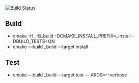 [![Build Status](https://travis-ci.com/SCLOUDFER/RK_TIMP.svg?token=U2yq96bxsVuEjyeHFpHN&branch=master)](https://travis-ci.com/SCLOUDFER/RK_TIMP)

## Build
- cmake -H. -B_build -DCMAKE_INSTALL_PREFIX=_install -DBUILD_TESTS=ON
- cmake —build _build —target install

## Test
- cmake —build _build —target test — ARGS=--verbose